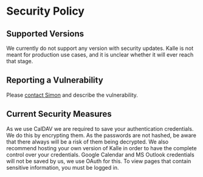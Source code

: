 # Security Policy

## Supported Versions

We currently do not support any version with security updates.
Kalle is not meant for production use cases, and it is unclear whether it will ever reach that stage.

## Reporting a Vulnerability

Please [contact Simon](mailto:kalle-security@simonknott.de) and describe the vulnerability.

## Current Security Measures
As we use CalDAV we are required to save your authentication credentials. We do this by encrypting them. As the passwords are not hashed, be aware that there always will be a risk of them being decrypted. We also recommend hosting your own version of Kalle in order to have the complete control over your credentials.
Google Calendar and MS Outlook credentials will not be saved by us, we use OAuth for this.
To view pages that contain sensitive information, you must be logged in.
